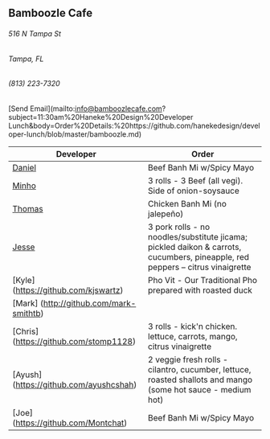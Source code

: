 ## Bamboozle Cafe
###### 516 N Tampa St
###### Tampa, FL
###### (813) 223-7320
[Send Email](mailto:info@bamboozlecafe.com?subject=11:30am%20Haneke%20Design%20Developer Lunch&body=Order%20Details:%20https://github.com/hanekedesign/developer-lunch/blob/master/bamboozle.md)

Developer     | Order
--------------|---------------------
[Daniel](https://github.com/dtartaglia)           	| Beef Banh Mi w/Spicy Mayo
[Minho](https://github.com/minhochoi)               | 3 rolls - 3 Beef (all vegi). Side of onion-soysauce
[Thomas](https://github.com/ThomasKomarnicki)       | Chicken Banh Mi (no jalepeño)
[Jesse](https://github.com/jessecurry)              | 3 pork rolls - no noodles/substitute jicama; pickled daikon & carrots, cucumbers, pineapple, red peppers – citrus vinaigrette
[Kyle] (https://github.com/kjswartz)                | Pho Vit - Our Traditional Pho prepared with roasted duck 
[Mark] (http://github.com/mark-smithtb)             | 
[Chris] (https://github.com/stomp1128)              | 3 rolls - kick'n chicken. lettuce, carrots, mango, citrus vinaigrette
[Ayush] (https://github.com/ayushcshah)             | 2 veggie fresh rolls - cilantro, cucumber, lettuce, roasted shallots and mango (some hot sauce - medium hot)
[Joe] (https://github.com/Montchat)                 | Beef Banh Mi w/Spicy Mayo 
